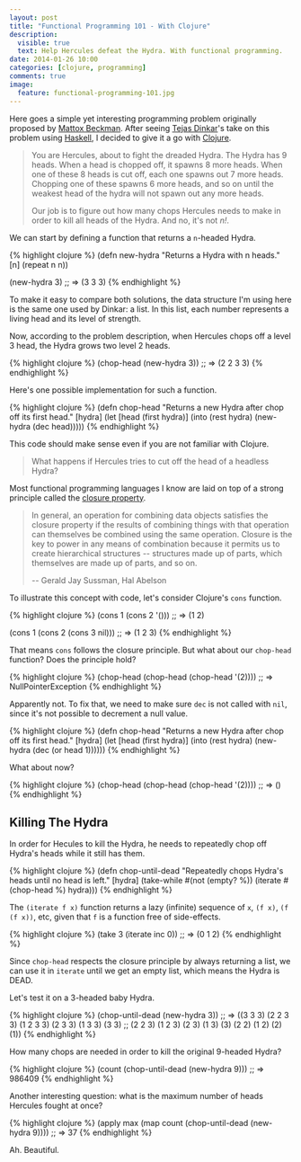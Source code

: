 ```yaml
---
layout: post
title: "Functional Programming 101 - With Clojure"
description:
  visible: true
  text: Help Hercules defeat the Hydra. With functional programming.
date: 2014-01-26 10:00
categories: [clojure, programming]
comments: true
image:
  feature: functional-programming-101.jpg
---
```


Here goes a simple yet interesting programming problem originally proposed by
[Mattox Beckman](http://www.iit.edu/csl/cs/faculty/beckman_mattox.shtml). After
seeing [Tejas Dinkar](http://blog.gja.in/2014/01/functional-programming-101-with-haskell.html)'s
take on this problem using [Haskell](http://haskell.org), I decided to give it
a go with [Clojure](http://clojure.org).

> You are Hercules, about to fight the dreaded Hydra. The Hydra has 9 heads.
> When a head is chopped off, it spawns 8 more heads. When one of these 8 heads
> is cut off, each one spawns out 7 more heads. Chopping one of these spawns 6
> more heads, and so on until the weakest head of the hydra will not spawn out
> any more heads.
>
> Our job is to figure out how many chops Hercules needs to make in order to
> kill all heads of the Hydra. And no, it's not _n!_.

We can start by defining a function that returns a `n`-headed Hydra.

{% highlight clojure %}
(defn new-hydra
  "Returns a Hydra with n heads."
  [n]
  (repeat n n))

(new-hydra 3)
;; => (3 3 3)
{% endhighlight %}

To make it easy to compare both solutions, the data structure I'm using here
is the same one used by Dinkar: a list. In this list, each number represents
a living head and its level of strength.

Now, according to the problem description, when Hercules chops off a level 3
head, the Hydra grows two level 2 heads.

{% highlight clojure %}
(chop-head (new-hydra 3))
;; => (2 2 3 3)
{% endhighlight %}

Here's one possible implementation for such a function.

{% highlight clojure %}
(defn chop-head
  "Returns a new Hydra after chop off its first head."
  [hydra]
  (let [head (first hydra)]
    (into (rest hydra)
          (new-hydra (dec head)))))
{% endhighlight %}

This code should make sense even if you are not familiar with Clojure.

<blockquote class="pullquote">
What happens if Hercules tries to cut off the head of a headless Hydra?
</blockquote>

Most functional programming languages I know are laid on top of a strong principle
called the [closure property](http://mitpress.mit.edu/sicp/full-text/book/book-Z-H-15.html#%_sec_2.2).

> In general, an operation for combining data objects satisfies the closure
> property if the results of combining things with that operation can
> themselves be combined using the same operation. Closure is the key to power
> in any means of combination because it permits us to create hierarchical
> structures --  structures made up of parts, which themselves are made up of
> parts, and so on.
>
> -- Gerald Jay Sussman, Hal Abelson

To illustrate this concept with code, let's consider Clojure's `cons` function.

{% highlight clojure %}
(cons 1 (cons 2 '()))
;; => (1 2)

(cons 1 (cons 2 (cons 3 nil)))
;; => (1 2 3)
{% endhighlight %}

That means `cons` follows the closure principle. But what about our `chop-head`
function? Does the principle hold?

{% highlight clojure %}
(chop-head (chop-head (chop-head '(2))))
;; => NullPointerException
{% endhighlight %}

Apparently not. To fix that, we need to make sure `dec` is not called with
`nil`, since it's not possible to decrement a null value.

{% highlight clojure %}
(defn chop-head
  "Returns a new Hydra after chop off its first head."
  [hydra]
  (let [head (first hydra)]
    (into (rest hydra)
          (new-hydra (dec (or head 1))))))
{% endhighlight %}

What about now?

{% highlight clojure %}
(chop-head (chop-head (chop-head '(2))))
;; => ()
{% endhighlight %}

## Killing The Hydra

In order for Hecules to kill the Hydra, he needs to repeatedly chop off Hydra's
heads while it still has them.

{% highlight clojure %}
(defn chop-until-dead
  "Repeatedly chops Hydra's heads until no head is left."
  [hydra]
  (take-while #(not (empty? %))
              (iterate #(chop-head %) hydra)))
{% endhighlight %}

The `(iterate f x)` function returns a lazy (infinite) sequence of `x`, `(f x)`,
`(f (f x))`, etc, given that `f` is a function free of side-effects.

{% highlight clojure %}
(take 3 (iterate inc 0))
;; => (0 1 2)
{% endhighlight %}

Since `chop-head` respects the closure principle by always returning a list,
we can use it in `iterate` until we get an empty list, which means the Hydra
is DEAD.

Let's test it on a 3-headed baby Hydra.

{% highlight clojure %}
(chop-until-dead (new-hydra 3))
;; => ((3 3 3) (2 2 3 3) (1 2 3 3) (2 3 3) (1 3 3) (3 3)
;;     (2 2 3) (1 2 3) (2 3) (1 3) (3) (2 2) (1 2) (2) (1))
{% endhighlight %}

How many chops are needed in order to kill the original 9-headed Hydra?

{% highlight clojure %}
(count (chop-until-dead (new-hydra 9)))
;; => 986409
{% endhighlight %}

Another interesting question: what is the maximum number of heads Hercules
fought at once?

{% highlight clojure %}
(apply max
       (map count
            (chop-until-dead (new-hydra 9))))
;; => 37
{% endhighlight %}

Ah. Beautiful.

